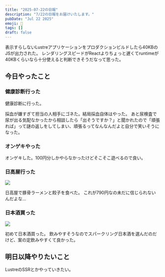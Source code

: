 ```yaml
---
title: "2025-07-22の日報"
description: "7/22の日報をお届けいたします。"
pubDate: "Jul 22 2025"
emoji: 🦊
tags: []
draft: false
---
```


表示すらしないLustreアプリケーションをプロダクションビルドしたら40KBのJSが出力された。
レンダリングスピードがReactよりちょっと遅くてruntimeが40KBくらいなら十分使えると判断できそうだなって思った。

## 今日やったこと

### 健康診断行った

健康診断に行った。

採血が嫌すぎて担当の人相手にゴネた。結局採血自体はやった。
あと尿検査で尿が出る気配なかったから相談したら「出そうですか？」と聞かれたので「頑張れば」って謎の返しをしてしまい、頑張るってなんなんだよと自分で笑いそうになった。

### オンゲキやった

オンゲキした。100円分しかやらなかったけどそこそこ遊べるので良い。

### 日高屋行った

![](/img/2025-07-23-100721.png)

日高屋で豚骨ラーメンと餃子を食べた。
これが790円なの未だに信じられないんだよな...

### 日本酒買った

![](/img/2025-07-23-100739.png)

初めて日本酒買った。
飲みやすそうなのでスパークリング日本酒を選んだのだけど、案の定飲みやすくて良かった。

## 明日以降やりたいこと

LustreのSSRとかやっていきたい。
